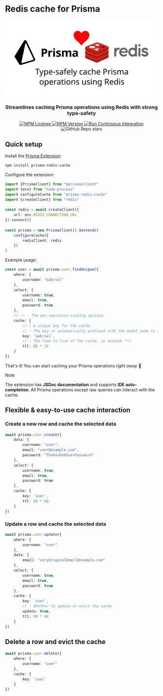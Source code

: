 # Redis cache for Prisma
<p align="center">
    <img src="./assets/SocialBanner.svg" width="600" title="Redis cache for Prisma banner">
</p>
<h3 align="center">Streamlines caching Prisma operations using Redis with strong type-safety</h3>

<p align="center">
    <a href="https://opensource.org/license/mit">
        <img alt="NPM License" src="https://img.shields.io/npm/l/prisma-redis-cache?logo=prisma">
    </a>
    <a href="https://www.npmjs.com/package/prisma-redis-cache">
        <img alt="NPM Version" src="https://img.shields.io/npm/v/prisma-redis-cache?logo=npm&label=version">
    </a>
    <a href="https://github.com/Gabriel-434/prisma-redis-cache/actions/workflows/CI.yml">
        <img src="https://github.com/Gabriel-434/prisma-redis-cache/actions/workflows/CI.yml/badge.svg" alt="Run Continuous Integration"/>
    </a>
    <img alt="GitHub Repo stars" src="https://img.shields.io/github/stars/Gabriel-434/prisma-redis-cache">
</p>

## Quick setup
Install the [Prisma Extension](https://www.npmjs.com/package/prisma-redis-cache):
```sh
npm install prisma-redis-cache
```

Configure the extension:
```ts
import {PrismaClient} from "@prisma/client"
import {env} from "node:process"
import configureCache from "prisma-redis-cache"
import {createClient} from "redis"

const redis = await createClient({
    url: env.REDIS_CONNECTION_URL
}).connect()

const prisma = new PrismaClient().$extends(
    configureCache({
        redisClient: redis
    })
)
```

Example usage:
```ts
const user = await prisma.user.findUnique({
    where: {
        username: "Gabriel"
    },
    select: {
        username: true,
        email: true,
        password: true
    },
    // ˅˅ - The per-operation caching options
    cache: {
        // | A unique key for the cache.
        // ˅ The key is automatically prefixed with the model name to avoid overlaps.
        key: `Gabriel`,
        // ˅ The time-to-live of the cache, in seconds **/
        ttl: 60 * 15
    }
})
```

That's it! You can start caching your Prisma operations _right away_ 🎉

> [!NOTE]
> The extension has **JSDoc documentation** and supports **IDE auto-completion**.
All Prisma operations except raw queries can interact with the cache.

## Flexible & easy-to-use cache interaction

### Create a new row and cache the selected data
```ts
await prisma.user.create({
    data: {
        username: "user",
        email: "user@example.com",
        password: "TheHashedUserPassword"
    },
    select: {
        username: true,
        email: true,
        password: true
    },
    cache: {
        key: `user`,
        ttl: 60 * 60
    }
})
```

### Update a row and cache the selected data
```ts
await prisma.user.update({
    where: {
        username: "user"
    },
    data: {
        email: "veryOriginalEmail@example.com"
    },
    select: {
        username: true,
        email: true,
        password: true
    },
    cache: {
        key: `user`,
        // ˅ Whether to update or evict the cache
        update: true,
        ttl: 60 * 60
    }
})
```

## Delete a row and evict the cache
```ts
await prisma.user.delete({
    where: {
        username: "user"
    },
    cache: {
        key: `user`
    }
})
```